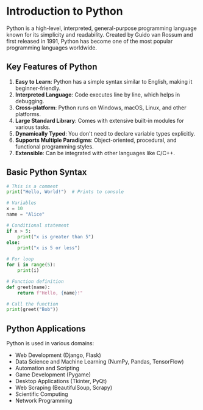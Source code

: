# Introduction to Python

Python is a high-level, interpreted, general-purpose programming language known for its simplicity and readability. Created by Guido van Rossum and first released in 1991, Python has become one of the most popular programming languages worldwide.

## Key Features of Python

1. **Easy to Learn**: Python has a simple syntax similar to English, making it beginner-friendly.
2. **Interpreted Language**: Code executes line by line, which helps in debugging.
3. **Cross-platform**: Python runs on Windows, macOS, Linux, and other platforms.
4. **Large Standard Library**: Comes with extensive built-in modules for various tasks.
5. **Dynamically Typed**: You don't need to declare variable types explicitly.
6. **Supports Multiple Paradigms**: Object-oriented, procedural, and functional programming styles.
7. **Extensible**: Can be integrated with other languages like C/C++.

## Basic Python Syntax

```python
# This is a comment
print("Hello, World!")  # Prints to console

# Variables
x = 10
name = "Alice"

# Conditional statement
if x > 5:
    print("x is greater than 5")
else:
    print("x is 5 or less")

# For loop
for i in range(5):
    print(i)

# Function definition
def greet(name):
    return f"Hello, {name}!"

# Call the function
print(greet("Bob"))
```

## Python Applications

Python is used in various domains:
- Web Development (Django, Flask)
- Data Science and Machine Learning (NumPy, Pandas, TensorFlow)
- Automation and Scripting
- Game Development (Pygame)
- Desktop Applications (Tkinter, PyQt)
- Web Scraping (BeautifulSoup, Scrapy)
- Scientific Computing
- Network Programming
